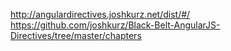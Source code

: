 http://angulardirectives.joshkurz.net/dist/#/
https://github.com/joshkurz/Black-Belt-AngularJS-Directives/tree/master/chapters